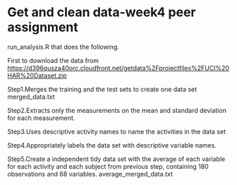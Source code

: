 # Get and clean data-week4 peer assignment 

run_analysis.R that does the following.

First to download the data from https://d396qusza40orc.cloudfront.net/getdata%2Fprojectfiles%2FUCI%20HAR%20Dataset.zip

Step1.Merges the training and the test sets to create one data set merged_data.txt

Step2.Extracts only the measurements on the mean and standard deviation for each measurement.

Step3.Uses descriptive activity names to name the activities in the data set

Step4.Appropriately labels the data set with descriptive variable names.

Step5.Create a independent tidy data set with the average of each variable for each activity and each subject from previous step, containing 180 observations and 68 variables. average_merged_data.txt


